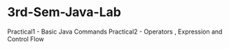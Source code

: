 # 3rd-Sem-Java-Lab

Practical1 - Basic Java Commands
Practical2 - Operators , Expression and Control Flow
